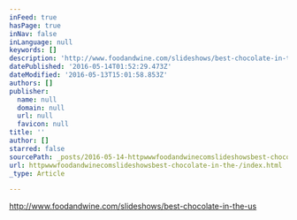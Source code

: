 ```yaml
---
inFeed: true
hasPage: true
inNav: false
inLanguage: null
keywords: []
description: 'http://www.foodandwine.com/slideshows/best-chocolate-in-the-us'
datePublished: '2016-05-14T01:52:29.473Z'
dateModified: '2016-05-13T15:01:58.853Z'
authors: []
publisher:
  name: null
  domain: null
  url: null
  favicon: null
title: ''
author: []
starred: false
sourcePath: _posts/2016-05-14-httpwwwfoodandwinecomslideshowsbest-chocolate-in-the-.md
url: httpwwwfoodandwinecomslideshowsbest-chocolate-in-the-/index.html
_type: Article

---
```

http://www.foodandwine.com/slideshows/best-chocolate-in-the-us